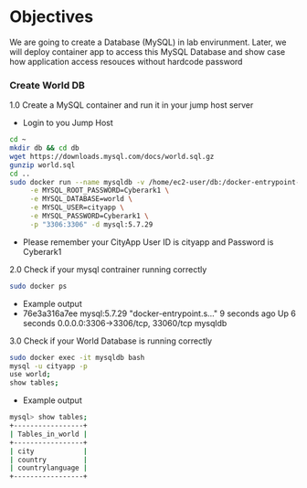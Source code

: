 # Objectives
We are going to create a Database (MySQL) in lab envirunment. Later, we will deploy container app to access this MySQL Database and show case how application access resouces without hardcode password

### Create World DB

1.0 Create a MySQL container and run it in your jump host server

- Login to you Jump Host
```bash
cd ~
mkdir db && cd db
wget https://downloads.mysql.com/docs/world.sql.gz
gunzip world.sql 
cd ..
sudo docker run --name mysqldb -v /home/ec2-user/db:/docker-entrypoint-initdb.d \
     -e MYSQL_ROOT_PASSWORD=Cyberark1 \
     -e MYSQL_DATABASE=world \
     -e MYSQL_USER=cityapp \
     -e MYSQL_PASSWORD=Cyberark1 \
     -p "3306:3306" -d mysql:5.7.29
```
- Please remember your CityApp User ID is cityapp and Password is Cyberark1

2.0 Check if your mysql contrainer running correctly
```bash
sudo docker ps
```
- Example output
- 76e3a316a7ee        mysql:5.7.29        "docker-entrypoint.s…"   9 seconds ago       Up 6 seconds        0.0.0.0:3306->3306/tcp, 33060/tcp   mysqldb 

3.0 Check if your World Database is running correctly
```bash
sudo docker exec -it mysqldb bash 
mysql -u cityapp -p 
use world; 
show tables; 
```
- Example output
```bash
mysql> show tables;
+-----------------+
| Tables_in_world |
+-----------------+
| city            |
| country         |
| countrylanguage |
+-----------------+
```
